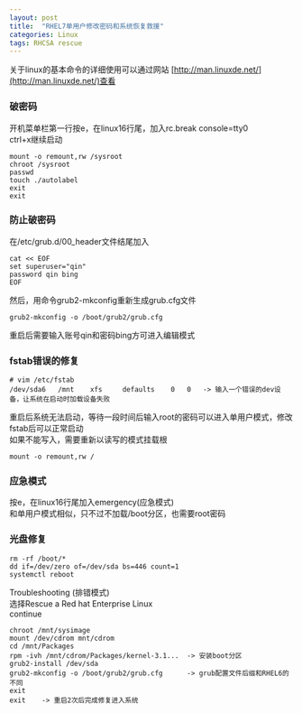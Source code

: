 ```yaml
---
layout: post
title:  "RHEL7单用户修改密码和系统恢复救援"
categories: Linux
tags: RHCSA rescue
---
```


关于linux的基本命令的详细使用可以通过网站 [http://man.linuxde.net/](http://man.linuxde.net/)查看

### 破密码

开机菜单栏第一行按e，在linux16行尾，加入rc.break console=tty0  
ctrl+x继续启动  

```
mount -o remount,rw /sysroot
chroot /sysroot
passwd
touch ./autolabel
exit
exit
```


### 防止破密码

在/etc/grub.d/00_header文件结尾加入

```
cat << EOF
set superuser="qin"
password qin bing
EOF
```

然后，用命令grub2-mkconfig重新生成grub.cfg文件

```
grub2-mkconfig -o /boot/grub2/grub.cfg
```

重启后需要输入账号qin和密码bing方可进入编辑模式


### fstab错误的修复

```
# vim /etc/fstab
/dev/sda6   /mnt    xfs     defaults    0   0   -> 输入一个错误的dev设备，让系统在启动时加载设备失败
```

重启后系统无法启动，等待一段时间后输入root的密码可以进入单用户模式，修改fstab后可以正常启动    
如果不能写入，需要重新以读写的模式挂载根

```
mount -o remount,rw /
```


### 应急模式

按e，在linux16行尾加入emergency(应急模式)    
和单用户模式相似，只不过不加载/boot分区，也需要root密码


### 光盘修复

```
rm -rf /boot/*
dd if=/dev/zero of=/dev/sda bs=446 count=1
systemctl reboot
```

Troubleshooting (排错模式)    
选择Rescue a Red hat Enterprise Linux  
continue    

```
chroot /mnt/sysimage
mount /dev/cdrom mnt/cdrom
cd /mnt/Packages
rpm -ivh /mnt/cdrom/Packages/kernel-3.1...  -> 安装boot分区
grub2-install /dev/sda
grub2-mkconfig -o /boot/grub2/grub.cfg      -> grub配置文件后缀和RHEL6的不同
exit
exit    -> 重启2次后完成修复进入系统
```
